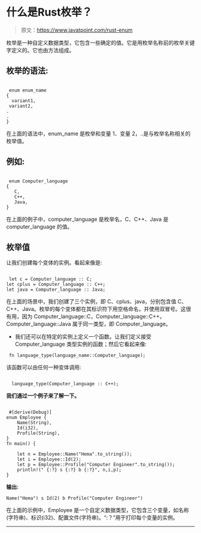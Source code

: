 # 什么是Rust枚举？

> 原文：<https://www.javatpoint.com/rust-enum>

枚举是一种自定义数据类型，它包含一些确定的值。它是用枚举名称前的枚举关键字定义的。它也由方法组成。

## 枚举的语法:

```

 enum enum_name
{
  variant1,
 variant2,
.
.
}

```

在上面的语法中，enum_name 是枚举和变量 1、变量 2，..是与枚举名称相关的枚举值。

## 例如:

```

 enum Computer_language
{
   C,
   C++,
   Java,
} 

```

在上面的例子中，computer_language 是枚举名，C、C++、Java 是 computer_language 的值。

## 枚举值

让我们创建每个变体的实例。看起来像是:

```

 let c = Computer_language :: C;
let cplus = Computer_language :: C++;
let java = Computer_language :: Java;

```

在上面的场景中，我们创建了三个实例，即 C、cplus、java，分别包含值 C、C++、Java。枚举的每个变体都在其标识符下用空格命名，并使用双冒号。这很有用，因为 Computer_language::C，Computer_language::C++，Computer_language::Java 属于同一类型，即 Computer_language。

*   我们还可以在特定的实例上定义一个函数。让我们定义接受 Computer_language 类型实例的函数；然后它看起来像:

```
 fn language_type(language_name::Computer_language);

```

该函数可以由任何一种变体调用:

```

  language_type(Computer_language :: C++);

```

**我们通过一个例子来了解一下。**

```

 #[derive(Debug)]
enum Employee {
    Name(String),
    Id(i32),
    Profile(String),
}
fn main() {

    let n = Employee::Name("Hema".to_string());
    let i = Employee::Id(2);
    let p = Employee::Profile("Computer Engineer".to_string());
    println!(" {:?} s {:?} b {:?}", n,i,p);
}

```

**输出:**

```
Name("Hema") s Id(2) b Profile("Computer Engineer")

```

在上面的示例中，Employee 是一个自定义数据类型，它包含三个变量，如名称(字符串)、标识(i32)、配置文件(字符串)。“:？”用于打印每个变量的实例。

* * *